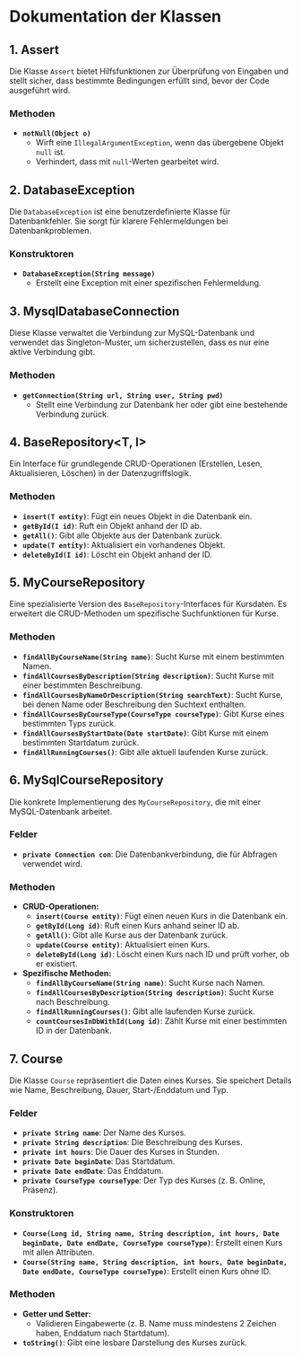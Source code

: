 # Dokumentation der Klassen

## **1. Assert**
Die Klasse `Assert` bietet Hilfsfunktionen zur Überprüfung von Eingaben und stellt sicher, dass bestimmte Bedingungen erfüllt sind, bevor der Code ausgeführt wird.

### **Methoden**
- **`notNull(Object o)`**
    - Wirft eine `IllegalArgumentException`, wenn das übergebene Objekt `null` ist.
    - Verhindert, dass mit `null`-Werten gearbeitet wird.

## **2. DatabaseException**
Die `DatabaseException` ist eine benutzerdefinierte Klasse für Datenbankfehler. Sie sorgt für klarere Fehlermeldungen bei Datenbankproblemen.

### **Konstruktoren**
- **`DatabaseException(String message)`**
    - Erstellt eine Exception mit einer spezifischen Fehlermeldung.

## **3. MysqlDatabaseConnection**
Diese Klasse verwaltet die Verbindung zur MySQL-Datenbank und verwendet das Singleton-Muster, um sicherzustellen, dass es nur eine aktive Verbindung gibt.

### **Methoden**
- **`getConnection(String url, String user, String pwd)`**
    - Stellt eine Verbindung zur Datenbank her oder gibt eine bestehende Verbindung zurück.

## **4. BaseRepository<T, I>**
Ein Interface für grundlegende CRUD-Operationen (Erstellen, Lesen, Aktualisieren, Löschen) in der Datenzugriffslogik.

### **Methoden**
- **`insert(T entity)`**: Fügt ein neues Objekt in die Datenbank ein.
- **`getById(I id)`**: Ruft ein Objekt anhand der ID ab.
- **`getAll()`**: Gibt alle Objekte aus der Datenbank zurück.
- **`update(T entity)`**: Aktualisiert ein vorhandenes Objekt.
- **`deleteById(I id)`**: Löscht ein Objekt anhand der ID.

## **5. MyCourseRepository**
Eine spezialisierte Version des `BaseRepository`-Interfaces für Kursdaten. Es erweitert die CRUD-Methoden um spezifische Suchfunktionen für Kurse.

### **Methoden**
- **`findAllByCourseName(String name)`**: Sucht Kurse mit einem bestimmten Namen.
- **`findAllCoursesByDescription(String description)`**: Sucht Kurse mit einer bestimmten Beschreibung.
- **`findAllCoursesByNameOrDescription(String searchText)`**: Sucht Kurse, bei denen Name oder Beschreibung den Suchtext enthalten.
- **`findAllCoursesByCourseType(CourseType courseType)`**: Gibt Kurse eines bestimmten Typs zurück.
- **`findAllCoursesByStartDate(Date startDate)`**: Gibt Kurse mit einem bestimmten Startdatum zurück.
- **`findAllRunningCourses()`**: Gibt alle aktuell laufenden Kurse zurück.

## **6. MySqlCourseRepository**
Die konkrete Implementierung des `MyCourseRepository`, die mit einer MySQL-Datenbank arbeitet.

### **Felder**
- **`private Connection con`**: Die Datenbankverbindung, die für Abfragen verwendet wird.

### **Methoden**
- **CRUD-Operationen:**
    - **`insert(Course entity)`**: Fügt einen neuen Kurs in die Datenbank ein.
    - **`getById(Long id)`**: Ruft einen Kurs anhand seiner ID ab.
    - **`getAll()`**: Gibt alle Kurse aus der Datenbank zurück.
    - **`update(Course entity)`**: Aktualisiert einen Kurs.
    - **`deleteById(Long id)`**: Löscht einen Kurs nach ID und prüft vorher, ob er existiert.
- **Spezifische Methoden:**
    - **`findAllByCourseName(String name)`**: Sucht Kurse nach Namen.
    - **`findAllCoursesByDescription(String description)`**: Sucht Kurse nach Beschreibung.
    - **`findAllRunningCourses()`**: Gibt alle laufenden Kurse zurück.
    - **`countCoursesInDbWithId(Long id)`**: Zählt Kurse mit einer bestimmten ID in der Datenbank.

## **7. Course**
Die Klasse `Course` repräsentiert die Daten eines Kurses. Sie speichert Details wie Name, Beschreibung, Dauer, Start-/Enddatum und Typ.

### **Felder**
- **`private String name`**: Der Name des Kurses.
- **`private String description`**: Die Beschreibung des Kurses.
- **`private int hours`**: Die Dauer des Kurses in Stunden.
- **`private Date beginDate`**: Das Startdatum.
- **`private Date endDate`**: Das Enddatum.
- **`private CourseType courseType`**: Der Typ des Kurses (z. B. Online, Präsenz).

### **Konstruktoren**
- **`Course(Long id, String name, String description, int hours, Date beginDate, Date endDate, CourseType courseType)`**: Erstellt einen Kurs mit allen Attributen.
- **`Course(String name, String description, int hours, Date beginDate, Date endDate, CourseType courseType)`**: Erstellt einen Kurs ohne ID.

### **Methoden**
- **Getter und Setter:**
    - Validieren Eingabewerte (z. B. Name muss mindestens 2 Zeichen haben, Enddatum nach Startdatum).
- **`toString()`**: Gibt eine lesbare Darstellung des Kurses zurück.
